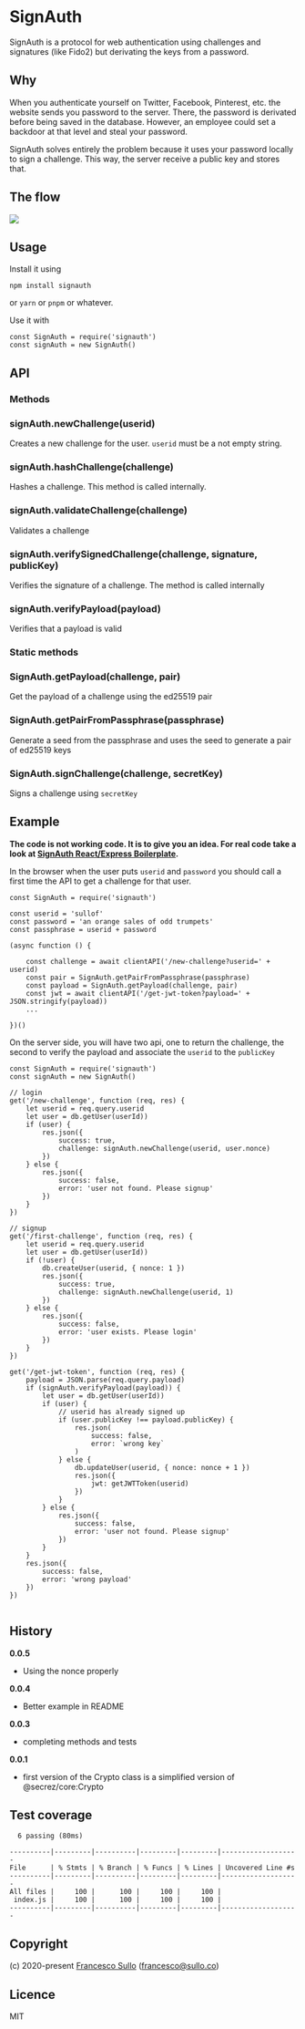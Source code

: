 # SignAuth

SignAuth is a protocol for web authentication using challenges and signatures (like Fido2) but derivating the keys from a password.

## Why

When you authenticate yourself on Twitter, Facebook, Pinterest, etc. the website sends you password to the server. There, the password is derivated before being saved in the database. However, an employee could set a backdoor at that level and steal your password.

SignAuth solves entirely the problem because it uses your password locally to sign a challenge. This way, the server receive a public key and stores that.

## The flow

  <img align="center" src="https://raw.githubusercontent.com/signauth/signauth/master/assets/signauth-flow.png"/>

## Usage

Install it using
```
npm install signauth
```
or `yarn` or `pnpm` or whatever.

Use it with
```
const SignAuth = require('signauth')
const signAuth = new SignAuth()

```

## API

### Methods

### signAuth.newChallenge(userid)
Creates a new challenge for the user. `userid` must be a not empty string.

### signAuth.hashChallenge(challenge)
Hashes a challenge. This method is called internally.

### signAuth.validateChallenge(challenge)
Validates a challenge

### signAuth.verifySignedChallenge(challenge, signature, publicKey)
Verifies the signature of a challenge. The method is called internally

### signAuth.verifyPayload(payload)
Verifies that a payload is valid

### Static methods

### SignAuth.getPayload(challenge, pair)
Get the payload of a challenge using the ed25519 pair 

### SignAuth.getPairFromPassphrase(passphrase)
Generate a seed from the passphrase and uses the seed to generate a pair of ed25519 keys

### SignAuth.signChallenge(challenge, secretKey)
Signs a challenge using `secretKey`

## Example

__The code is not working code. It is to give you an idea. For real code take a look at [SignAuth React/Express Boilerplate](https://github.com/signauth/signauth-react-express-boilerplate).__

In the browser when the user puts `userid` and `password` you should call a first time the API to get a challenge for that user. 

```
const SignAuth = require('signauth')

const userid = 'sullof'
const password = 'an orange sales of odd trumpets'
const passphrase = userid + password

(async function () {

    const challenge = await clientAPI('/new-challenge?userid=' + userid)
    const pair = SignAuth.getPairFromPassphrase(passphrase)
    const payload = SignAuth.getPayload(challenge, pair)
    const jwt = await clientAPI('/get-jwt-token?payload=' + JSON.stringify(payload))
    ...

})()

```

On the server side, you will have two api, one to return the challenge, the second to verify the payload and associate the `userid` to the `publicKey`

```
const SignAuth = require('signauth')
const signAuth = new SignAuth()

// login
get('/new-challenge', function (req, res) {
    let userid = req.query.userid
    let user = db.getUser(userId))
    if (user) {
        res.json({
            success: true,
            challenge: signAuth.newChallenge(userid, user.nonce)
        })
    } else {
        res.json({
            success: false,
            error: 'user not found. Please signup'
        })
    }
})

// signup
get('/first-challenge', function (req, res) {
    let userid = req.query.userid
    let user = db.getUser(userId))
    if (!user) {
        db.createUser(userid, { nonce: 1 })
        res.json({
            success: true,
            challenge: signAuth.newChallenge(userid, 1)
        })
    } else {
        res.json({
            success: false,
            error: 'user exists. Please login'
        })
    }
})

get('/get-jwt-token', function (req, res) {
    payload = JSON.parse(req.query.payload)
    if (signAuth.verifyPayload(payload)) {
        let user = db.getUser(userId))
        if (user) {
            // userid has already signed up
            if (user.publicKey !== payload.publicKey) {
                res.json(
                    success: false,
                    error: `wrong key`
                )
            } else {
                db.updateUser(userid, { nonce: nonce + 1 })
                res.json({
                    jwt: getJWTToken(userid)
                })
            }
        } else {
            res.json({
                success: false,
                error: 'user not found. Please signup'
            })
        }
    }
    res.json({
        success: false,
        error: 'wrong payload'
    })
})


```



## History

__0.0.5__
* Using the nonce properly

__0.0.4__
* Better example in README

__0.0.3__
* completing methods and tests 

__0.0.1__
* first version of the Crypto class is a simplified version of @secrez/core:Crypto  


## Test coverage

```
  6 passing (80ms)

----------|---------|----------|---------|---------|-------------------
File      | % Stmts | % Branch | % Funcs | % Lines | Uncovered Line #s 
----------|---------|----------|---------|---------|-------------------
All files |     100 |      100 |     100 |     100 |                   
 index.js |     100 |      100 |     100 |     100 |                   
----------|---------|----------|---------|---------|-------------------
```


## Copyright

(c) 2020-present [Francesco Sullo](https://francesco.sullo.co) (<francesco@sullo.co>)

## Licence

MIT

